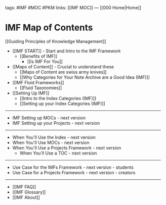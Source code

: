 tags: #IMF #MOC #PKM
links: [[IMF MOC]] — [[000 Home|Home]]
# IMF Map of Contents
[[Guiding Principles of Knowledge Management]]

- [[IMF START]] - Start and Intro to the IMF Framework
	- [[Benefits of IMF]] 
		- [[Is IMF For You]]
- [[Maps of Content]] - Crucial to understand these
	- [[Maps of Content are swiss army knives]]
	- [[Why Categories for Your Note Archive are a Good Idea (IMF)]]
- [[IMF Fluid Frameworks]]
	- [[Fluid Taxonomies]]
- [[Setting Up IMF]]
	- [[Intro to the Index Categories (IMF)]]
	- [[Setting up your Index Categories (IMF)]]

---
- IMF Setting up MOCs - next version
- IMF Setting up your Projects - next version

---
- When You'll Use the Index - next version
- When You'll Use MOCs - next version
- When You'll Use a Projects Framework - next version
	- When You'll Use a TOC - next version

---
- Use Case for the IMFs Framework - next version - students
- Use Case for a Projects Framework - next version - creators

---
- [[IMF FAQ]]
- [[IMF Glossary]]
- [[IMF About]]
